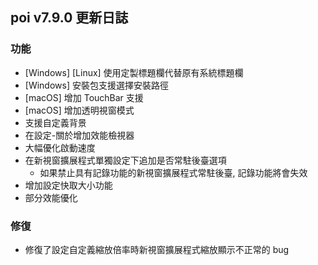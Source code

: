 ## poi v7.9.0 更新日誌
### 功能
- [Windows] [Linux] 使用定製標題欄代替原有系統標題欄
- [Windows] 安裝包支援選擇安裝路徑
- [macOS] 增加 TouchBar 支援
- [macOS] 增加透明視窗模式
- 支援自定義背景
- 在設定-關於增加效能檢視器
- 大幅優化啟動速度
- 在新視窗擴展程式單獨設定下追加是否常駐後臺選項
  - 如果禁止具有記錄功能的新視窗擴展程式常駐後臺, 記錄功能將會失效
- 增加設定快取大小功能
- 部分效能優化

### 修復
- 修復了設定自定義縮放倍率時新視窗擴展程式縮放顯示不正常的 bug
